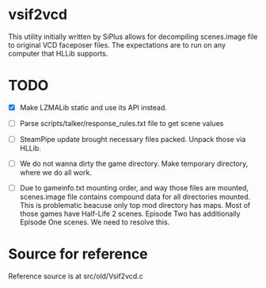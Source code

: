 # vsif2vcd

This utility initially written by SiPlus allows for decompiling scenes.image file to original VCD faceposer files.
The expectations are to run on any computer that HLLib supports.


# TODO
- [X] Make LZMALib static and use its API instead.
- [ ] Parse scripts/talker/response_rules.txt file to get scene values
- [ ] SteamPipe update brought necessary files packed. Unpack those via HLLib.
- [ ] We do not wanna dirty the game directory. Make temporary directory, where we do all work.
- [ ] Due to gameinfo.txt mounting order, and way those files are mounted, scenes.image file contains compound data for all directories mounted. This is problematic beacuse only top mod directory has maps. Most of those games have Half-Life 2 scenes. Episode Two has additionally Episode One scenes. We need to resolve this.


# Source for reference
Reference source is at src/old/Vsif2vcd.c
